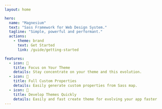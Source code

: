 ```yaml
---
layout: home

hero:
  name: "Magnesium"
  text: "Sass Framework for Web Design System."
  tagline: "Simple, powerful and performant."
  actions:
    - theme: brand
      text: Get Started
      link: /guide/getting-started

features:
  - icon: 🪬
    title: Focus on Your Theme
    details: Stay concentrate on your theme and this evolution.
  - icon: 🚂
    title: Full Custom Properties
    details: Easily generate custom properties from Sass map.
  - icon: 🚀
    title: Develop Themes Quickly
    details: Easily and fast create theme for evolving your app faster.
---
```

